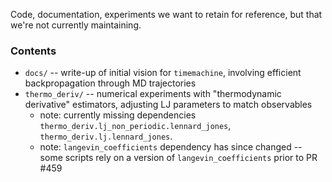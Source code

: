 Code, documentation, experiments we want to retain for reference, but that we're not 
currently maintaining.

### Contents
* `docs/` -- write-up of initial vision for `timemachine`, involving efficient backpropagation through MD 
  trajectories
* `thermo_deriv/` -- numerical experiments with "thermodynamic derivative" estimators, adjusting LJ parameters to 
  match observables
    * note: currently missing dependencies `thermo_deriv.lj_non_periodic.lennard_jones`, 
  `thermo_deriv.lj.lennard_jones`.
    * note: `langevin_coefficients` dependency has since changed -- some 
  scripts rely on a version of `langevin_coefficients` prior to PR #459
